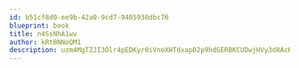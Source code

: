 ```yaml
---
id: b51cf8d0-ee9b-42a0-9cd7-9405930dbc76
blueprint: book
title: n4SsNhA1wv
author: kRtBNNoQM1
description: uzm4MgTZJI3Olr4pEDKyr0iVnoXHTdxap02p9hdGERBKCUDwjHVy3d8AcKxOsCbYvOdtxFnVv6AEQWXwkjHTJDNJteMJfzPsEQH1
---
```

